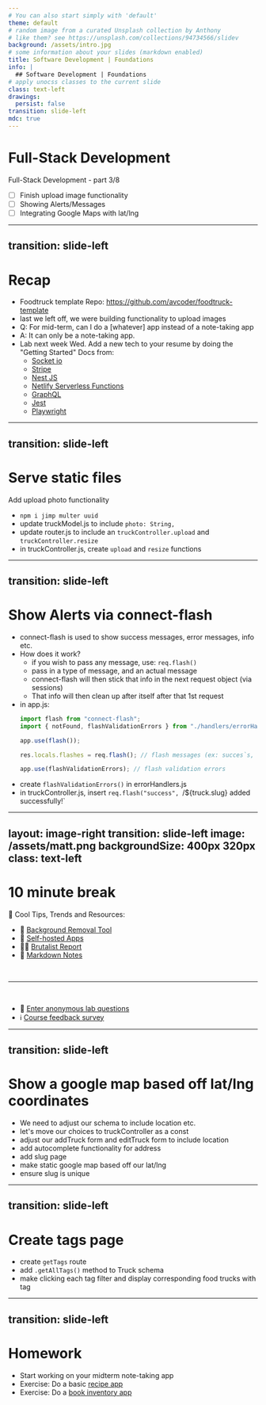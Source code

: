 ```yaml
---
# You can also start simply with 'default'
theme: default
# random image from a curated Unsplash collection by Anthony
# like them? see https://unsplash.com/collections/94734566/slidev
background: /assets/intro.jpg
# some information about your slides (markdown enabled)
title: Software Development | Foundations
info: |
  ## Software Development | Foundations
# apply unocss classes to the current slide
class: text-left
drawings:
  persist: false
transition: slide-left
mdc: true
---
```


# Full-Stack Development

Full-Stack Development - part 3/8

- [ ] Finish upload image functionality
- [ ] Showing Alerts/Messages
- [ ] Integrating Google Maps with lat/lng

<div class="abs-br m-6 text-xl">
  <a href="https://github.com/slidevjs/slidev" target="_blank" class="slidev-icon-btn">
    <carbon:logo-github />
  </a>
</div>

<!--
-->

---
transition: slide-left
---

# Recap

- Foodtruck template Repo: https://github.com/avcoder/foodtruck-template
- last we left off, we were building functionality to upload images
- Q: For mid-term, can I do a [whatever] app instead of a note-taking app
- A: It can only be a note-taking app.
- Lab next week Wed. Add a new tech to your resume by doing the "Getting Started" Docs from:
  - [Socket io](https://socket.io/get-started/chat)
  - [Stripe](https://docs.stripe.com/get-started/development-environment)
  - [Nest JS](https://docs.nestjs.com/first-steps)
  - [Netlify Serverless Functions](https://docs.netlify.com/functions/get-started/?fn-language=js)
  - [GraphQL](https://graphql.org/graphql-js/)
  - [Jest](https://jestjs.io/docs/getting-started)
  - [Playwright](https://playwright.dev/docs/intro)


---
transition: slide-left
---

# Serve static files

Add upload photo functionality

- `npm i jimp multer uuid`
- update truckModel.js to include `photo: String,`
- update router.js to include an `truckController.upload` and `truckController.resize`
- in truckController.js, create `upload` and `resize` functions

---
transition: slide-left
---

# Show Alerts via connect-flash

- connect-flash is used to show success messages, error messages, info etc.
- How does it work?
  - if you wish to pass any message, use: `req.flash()`
  - pass in a type of message, and an actual message
  - connect-flash will then stick that info in the next request object (via sessions)
  - That info will then clean up after itself after that 1st request
- in app.js:
  ```js
  import flash from "connect-flash";
  import { notFound, flashValidationErrors } from "./handlers/errorHandlers.js";

  app.use(flash());

  res.locals.flashes = req.flash(); // flash messages (ex: succes`s, error, info)

  app.use(flashValidationErrors); // flash validation errors
  ```
- create `flashValidationErrors()` in errorHandlers.js
- in truckController.js, insert `req.flash("success", `/${truck.slug} added successfully!`


---
layout: image-right
transition: slide-left
image: /assets/matt.png
backgroundSize: 400px 320px
class: text-left
---

# 10 minute break

🍦 Cool Tips, Trends and Resources:

- 🧼 [Background Removal Tool](https://huggingface.co/spaces/Xenova/remove-background-web)
- 🎒 [Self-hosted Apps](https://selfhosted.libhunt.com/)
- 😵‍💫 [Brutalist Report](https://brutalist.report/)
- 📝 [Markdown Notes](https://github.com/orgs/community/discussions/16925)

<br>
<hr>
<br>

- 🧪 [Enter anonymous lab questions](https://docs.google.com/forms/d/e/1FAIpQLSevvGARdHQikso-uLqFCO481MABKE5HofuSrlzEPMNQ2ZLykw/viewform?usp=dialog)
- ℹ️ [Course feedback survey](https://circuitstream.typeform.com/to/ZoyYk7px#course_id=SoftwareAN&instructor=9514)

<!--
- take attendance
-->

---
transition: slide-left
---

# Show a google map based off lat/lng coordinates

- We need to adjust our schema to include location etc.
- let's move our choices to truckController as a const
- adjust our addTruck form and editTruck form to include location
- add autocomplete functionality for address
- add slug page
- make static google map based off our lat/lng
- ensure slug is unique

---
transition: slide-left
---

# Create tags page

- create `getTags` route
- add `.getAllTags()` method to Truck schema
- make clicking each tag filter and display corresponding food trucks with tag

---
transition: slide-left
---

# Homework

- Start working on your midterm note-taking app
- Exercise: Do a basic [recipe app](https://courses.circuitstream.com/d2l/le/lessons/9514/topics/49836)
- Exercise: Do a [book inventory app](https://courses.circuitstream.com/d2l/le/lessons/9514/topics/49838)
